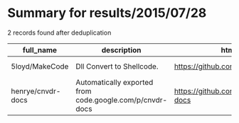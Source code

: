 
# Summary for results/2015/07/28
    
2 records found after deduplication

| full_name | description | html_url | matched_list | matched_count | pushed_at | size | stargazers_count | language | forks_count | vul_ids |
|-------------------|----------------------------------------------------------|--------------------------------------|---------------------------------|-----------------|---------------------------|--------|--------------------|------------|---------------|-----------|
| 5loyd/MakeCode | Dll Convert to Shellcode. | https://github.com/5loyd/MakeCode | ['shellcode'] | 1 | 2015-07-28 01:33:16+00:00 | 140 | 34 | C++ | 37 | [] |
| henrye/cnvdr-docs | Automatically exported from code.google.com/p/cnvdr-docs | https://github.com/henrye/cnvdr-docs | ['cnvd-c OR cnvd-2 OR cnnvd-2'] | 1 | 2015-07-28 09:18:06+00:00 | 5192 | 0 | nan | 0 | [] |
